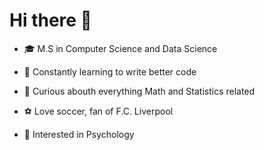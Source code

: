 # Hi there 👋


- 🎓 M.S in Computer Science and Data Science

- 🌱 Constantly learning to write better code

- 🔭 Curious abouth everything Math and Statistics related

- ⚽ Love soccer, fan of F.C. Liverpool

- 🧠 Interested in Psychology
